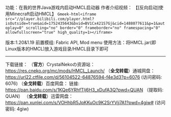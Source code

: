 功能：在我的世界Java游戏内启动HMCL启动器
作者介绍视频：    【[反向启动]使用Minecraft启动HMCL】 
`Gmeek-html<iframe src="//player.bilibili.com/player.html?isOutside=true&aid=1752435643&bvid=BV1Cx421S7Gj&cid=1488077611&p=1&autoplay=0" scrolling="no" border="0" frameborder="no" framespacing="0" allowfullscreen="true" high_quality=1></iframe>`

版本:1.20&1.19
前置模组: Fabric API, Mod menu
使用方法：将HMCL.jar(即Linux版本的HMCL)放入游戏目录/HMCL目录下即可
***
下载链接：
（**官方**）CrystalNekoの资源站：
https://res.cneko.org/mc/mods/HMCL_Launch/
（**全戈转载**）通城网盘：
https://url22.ctfile.com/d/56104522-64876594-f4e3d3?p=6076 (访问密码: 6076)
（**全戈转载**）百度网盘：
链接: https://pan.baidu.com/s/1KQe6YRhfTlj6H3_xDufA3Q?pwd=QUAN （提取码: QUAN）
（**全戈转载**）迅雷网盘：
https://pan.xunlei.com/s/VOHhbR5JpKKuOc9K2SrYVjj7A1?pwd=4giw# (访问密码: 4giw)